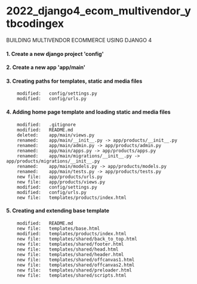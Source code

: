 # 2022_django4_ecom_multivendor_ytbcodingex
BUILDING MULTIVENDOR ECOMMERCE USING DJANGO 4


#### 1. Create a new django project 'config'


#### 2. Create a new app 'app/main'


#### 3. Creating paths for templates, static and media files

        modified:   config/settings.py
        modified:   config/urls.py


#### 4. Adding home page template and loading static and media files

        modified:   .gitignore
        modified:   README.md
        deleted:    app/main/views.py
        renamed:    app/main/__init__.py -> app/products/__init__.py
        renamed:    app/main/admin.py -> app/products/admin.py
        renamed:    app/main/apps.py -> app/products/apps.py
        renamed:    app/main/migrations/__init__.py -> app/products/migrations/__init__.py
        renamed:    app/main/models.py -> app/products/models.py
        renamed:    app/main/tests.py -> app/products/tests.py
        new file:   app/products/urls.py
        new file:   app/products/views.py
        modified:   config/settings.py
        modified:   config/urls.py
        new file:   templates/products/index.html


#### 5. Creating and extending base template

        modified:   README.md
        new file:   templates/base.html
        modified:   templates/products/index.html
        new file:   templates/shared/back_to_top.html
        new file:   templates/shared/footer.html
        new file:   templates/shared/head.html
        new file:   templates/shared/header.html
        new file:   templates/shared/offcanvas1.html
        new file:   templates/shared/offcanvas2.html
        new file:   templates/shared/preloader.html
        new file:   templates/shared/scripts.html